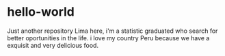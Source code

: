 # hello-world
Just another repository
Lima here, i'm a statistic graduated who search for better oportunities in the life.
i love my country Peru because we have a exquisit and very delicious food.
